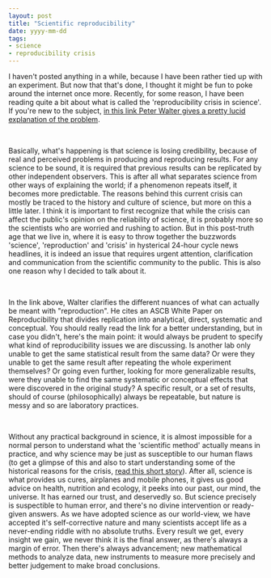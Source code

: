 ```yaml
---
layout: post
title: "Scientific reproducibility"
date: yyyy-mm-dd
tags: 
- science
- reproducibility crisis
---
```


<p>I haven't posted anything in a while, because I have been rather tied up with an experiment. But now that that's done, I thought
it might be fun to poke around the internet once more. Recently, for some reason, I have been reading quite a bit about what is called the
'reproducibility crisis in science'. If you're new to the subject, <a href="http://www.ascb.org/newsletter/2016-marchapril-newsletter/on-reproducibility-and-clocks/">in this link Peter Walter gives a pretty lucid explanation of the problem</a>.</p>
<br>
<p>Basically, what's happening is that science is losing credibility, because of real and perceived problems in producing and reproducing results. For any science to be sound, it is required that previous results can be replicated by other independent observers. This is after all what separates science from other ways of explaining the world; if a phenomenon repeats itself, it becomes more predictable. The reasons behind this current crisis can mostly be traced to the history and culture of science, but more on this a little later. I think it is important to first recognize that while the crisis can affect the public's opinion on the reliability of science, it is probably more so the scientists who are worried and rushing to action. But in this post-truth age that we live in, where it is easy to throw together the buzzwords 'science', 'reproduction' and 'crisis' in hysterical 24-hour cycle news headlines, it is indeed an issue that requires urgent attention, clarification and communication from the scientific community to the public. This is also one reason why I decided to talk about it.</p>
<br>
<p>In the link above, Walter clarifies the different nuances of what can actually be meant with "reproduction". He cites an ASCB White Paper on Reproducibility that divides replication into analytical, direct, systematic and conceptual. You should really read the link for a better understanding, but in case you didn't, here's the main point: it would always be prudent to specify what kind of reproducibility issues we are discussing. Is another lab only unable to get the same statistical result from the same data? Or were they unable to get the same result after repeating the whole experiment themselves? Or going even further, looking for more generalizable results, were they unable to find the same systematic or conceptual effects that were discovered in the original study? A specific result, or a set of results, should of course (philosophically) always be repeatable, but nature is messy and so are laboratory practices.</p>
<br>
<p>Without any practical background in science, it is almost impossible for a normal person to understand what the 'scientific method' actually means in practice, and why science may be just as susceptible to our human flaws (to get a glimpse of this and also to start understanding some of the historical reasons for the crisis, <a href="http://blogs.biomedcentral.com/on-biology/2017/02/22/science-journey-search-destination/?utm_campaign=BMC40646B&utm_medium=BMCemail&utm_source=Teradata">read this short story</a>). After all, science is what provides us cures, airplanes and mobile phones, it gives us good advice on health, nutrition and ecology, it peeks into our past, our mind, the universe. It has earned our trust, and deservedly so. But science precisely is suspectible to human error, and there's no divine intervention or ready-given answers. As we have adopted science as our world-view, we have accepted it's self-corrective nature and many scientists accept life as a never-ending riddle with no absolute truths. Every result we get, every insight we gain, we never think it is the final answer, as there's always a margin of error. Then there's always advancement; new mathematical methods to analyze data, new instruments to measure more precisely and better judgement to make broad conclusions.</p>
<br>
